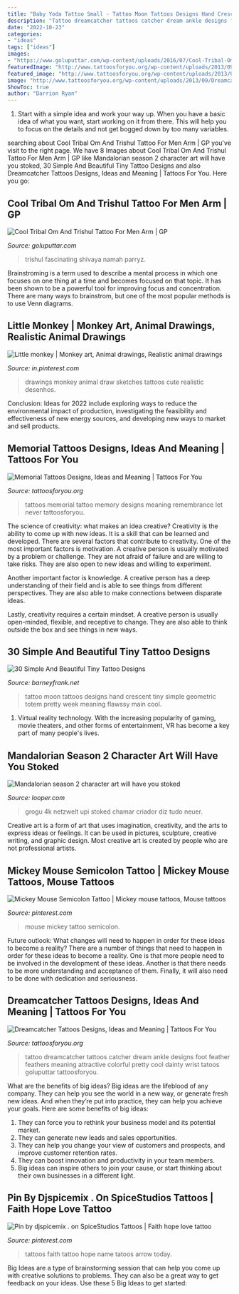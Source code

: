 ```yaml
---
title: "Baby Yoda Tattoo Small - Tattoo Moon Tattoos Designs Hand Crescent Tiny Simple Geometric Totem Pretty Week Meaning Flawssy Main Cool"
description: "Tattoo dreamcatcher tattoos catcher dream ankle designs foot feather feathers meaning attractive colorful pretty cool dainty wrist tatoos goluputtar tattoosforyou"
date: "2022-10-23"
categories:
- "ideas"
tags: ["ideas"]
images:
- "https://www.goluputtar.com/wp-content/uploads/2016/07/Cool-Tribal-Om-And-Trishul-Tattoo-For-Men-Arm.jpg"
featuredImage: "http://www.tattoosforyou.org/wp-content/uploads/2013/09/Dreamcatcher-Tattoo-On-Foot.jpg"
featured_image: "http://www.tattoosforyou.org/wp-content/uploads/2013/09/Dreamcatcher-Tattoo-On-Foot.jpg"
image: "http://www.tattoosforyou.org/wp-content/uploads/2013/09/Dreamcatcher-Tattoo-On-Foot.jpg"
ShowToc: true
author: "Darrion Ryan"
---
```



1. Start with a simple idea and work your way up. When you have a basic idea of what you want, start working on it from there. This will help you to focus on the details and not get bogged down by too many variables.

	

		
searching about Cool Tribal Om And Trishul Tattoo For Men Arm | GP you've visit to the right page. We have 8 Images about Cool Tribal Om And Trishul Tattoo For Men Arm | GP like Mandalorian season 2 character art will have you stoked, 30 Simple And Beautiful Tiny Tattoo Designs and also Dreamcatcher Tattoos Designs, Ideas and Meaning | Tattoos For You. Here you go:
		
    
## Cool Tribal Om And Trishul Tattoo For Men Arm | GP

<img loading=lazy src="https://www.goluputtar.com/wp-content/uploads/2016/07/Cool-Tribal-Om-And-Trishul-Tattoo-For-Men-Arm.jpg" onerror="this.onerror=null;this.src='https://tse4.mm.bing.net/th?id=OIP.68ICj49YRpyMmvH1XqBrQQHaHa&amp;pid=15.1';" alt="Cool Tribal Om And Trishul Tattoo For Men Arm | GP">

_Source: goluputtar.com_

>trishul fascinating shivaya namah parryz. 

	

Brainstroming is a term used to describe a mental process in which one focuses on one thing at a time and becomes focused on that topic. It has been shown to be a powerful tool for improving focus and concentration. There are many ways to brainstrom, but one of the most popular methods is to use Venn diagrams.

    
## Little Monkey | Monkey Art, Animal Drawings, Realistic Animal Drawings

<img loading=lazy src="https://i.pinimg.com/736x/9f/cd/5d/9fcd5d23877928b0c2bd335a5d3ee88c.jpg" onerror="this.onerror=null;this.src='https://tse2.mm.bing.net/th?id=OIP.3twp-1KeJBgw1E0qoRr1uwHaJ3&amp;pid=15.1';" alt="Little monkey | Monkey art, Animal drawings, Realistic animal drawings">

_Source: in.pinterest.com_

>drawings monkey animal draw sketches tattoos cute realistic desenhos. 

	

Conclusion:
Ideas for 2022 include exploring ways to reduce the environmental impact of production, investigating the feasibility and effectiveness of new energy sources, and developing new ways to market and sell products.

    
## Memorial Tattoos Designs, Ideas And Meaning | Tattoos For You

<img loading=lazy src="http://www.tattoosforyou.org/wp-content/uploads/2013/09/In-Memory-of-Tattoo.jpg" onerror="this.onerror=null;this.src='https://tse4.mm.bing.net/th?id=OIP.MwiH3Ztx4m-pMPYShkH9EwHaJ3&amp;pid=15.1';" alt="Memorial Tattoos Designs, Ideas and Meaning | Tattoos For You">

_Source: tattoosforyou.org_

>tattoos memorial tattoo memory designs meaning remembrance let never tattoosforyou. 

	

The science of creativity: what makes an idea creative?
Creativity is the ability to come up with new ideas. It is a skill that can be learned and developed. There are several factors that contribute to creativity.
One of the most important factors is motivation. A creative person is usually motivated by a problem or challenge. They are not afraid of failure and are willing to take risks. They are also open to new ideas and willing to experiment.

Another important factor is knowledge. A creative person has a deep understanding of their field and is able to see things from different perspectives. They are also able to make connections between disparate ideas.

Lastly, creativity requires a certain mindset. A creative person is usually open-minded, flexible, and receptive to change. They are also able to think outside the box and see things in new ways.

    
## 30 Simple And Beautiful Tiny Tattoo Designs

<img loading=lazy src="http://www.barneyfrank.net/wp-content/uploads/2013/10/tiny-tattoos-4.jpg" onerror="this.onerror=null;this.src='https://tse1.mm.bing.net/th?id=OIP.Yjs9zCuKBfkqvs4fp_JNvwHaJ_&amp;pid=15.1';" alt="30 Simple And Beautiful Tiny Tattoo Designs">

_Source: barneyfrank.net_

>tattoo moon tattoos designs hand crescent tiny simple geometric totem pretty week meaning flawssy main cool. 

	

1. Virtual reality technology. With the increasing popularity of gaming, movie theaters, and other forms of entertainment, VR has become a key part of many people's lives.

    
## Mandalorian Season 2 Character Art Will Have You Stoked

<img loading=lazy src="https://img2.looper.com/img/gallery/new-mandalorian-season-2-character-art-will-have-you-stoked/the-full-clan-of-the-mandalorian-so-far-1602529329.jpg" onerror="this.onerror=null;this.src='https://tse2.mm.bing.net/th?id=OIP.gJwDb97wVux1ascmlf8AHwHaEK&amp;pid=15.1';" alt="Mandalorian season 2 character art will have you stoked">

_Source: looper.com_

>grogu 4k netzwelt upi stoked chamar criador diz tudo neuer. 

	

Creative art is a form of art that uses imagination, creativity, and the arts to express ideas or feelings. It can be used in pictures, sculpture, creative writing, and graphic design. Most creative art is created by people who are not professional artists.

    
## Mickey Mouse Semicolon Tattoo | Mickey Mouse Tattoos, Mouse Tattoos

<img loading=lazy src="https://i.pinimg.com/736x/21/98/12/21981266b92e346a08d33238cc1a76c8.jpg" onerror="this.onerror=null;this.src='https://tse3.mm.bing.net/th?id=OIP.4aOYGZwvwikINE1pd89baQHaJ3&amp;pid=15.1';" alt="Mickey Mouse Semicolon Tattoo | Mickey mouse tattoos, Mouse tattoos">

_Source: pinterest.com_

>mouse mickey tattoo semicolon. 

	

Future outlook: What changes will need to happen in order for these ideas to become a reality?
There are a number of things that need to happen in order for these ideas to become a reality. One is that more people need to be involved in the development of these ideas. Another is that there needs to be more understanding and acceptance of them. Finally, it will also need to be done with dedication and seriousness.

    
## Dreamcatcher Tattoos Designs, Ideas And Meaning | Tattoos For You

<img loading=lazy src="http://www.tattoosforyou.org/wp-content/uploads/2013/09/Dreamcatcher-Tattoo-On-Foot.jpg" onerror="this.onerror=null;this.src='https://tse1.mm.bing.net/th?id=OIP.2HnI5TL6KDzB5cXo7khTiwHaJ4&amp;pid=15.1';" alt="Dreamcatcher Tattoos Designs, Ideas and Meaning | Tattoos For You">

_Source: tattoosforyou.org_

>tattoo dreamcatcher tattoos catcher dream ankle designs foot feather feathers meaning attractive colorful pretty cool dainty wrist tatoos goluputtar tattoosforyou. 

	

What are the benefits of big ideas?
Big ideas are the lifeblood of any company. They can help you see the world in a new way, or generate fresh new ideas. And when they’re put into practice, they can help you achieve your goals. Here are some benefits of big ideas: 
1. They can force you to rethink your business model and its potential market.
2. They can generate new leads and sales opportunities.
3. They can help you change your view of customers and prospects, and improve customer retention rates. 
4. They can boost innovation and productivity in your team members. 
5. Big ideas can inspire others to join your cause, or start thinking about their own businesses in a different light. 

    
## Pin By Djspicemix . On SpiceStudios Tattoos | Faith Hope Love Tattoo

<img loading=lazy src="https://i.pinimg.com/736x/c0/4c/00/c04c002a0c106cebf8739c6631e131b9.jpg" onerror="this.onerror=null;this.src='https://tse3.mm.bing.net/th?id=OIP.dKWwt8W5uQ5Q8kng1JnxfQHaHN&amp;pid=15.1';" alt="Pin by djspicemix . on SpiceStudios Tattoos | Faith hope love tattoo">

_Source: pinterest.com_

>tattoos faith tattoo hope name tatoos arrow today. 

	

Big Ideas are a type of brainstorming session that can help you come up with creative solutions to problems. They can also be a great way to get feedback on your ideas. Use these 5 Big Ideas to get started: 

